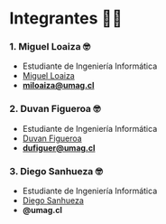 # Integrantes 👨‍💻

### 1. Miguel Loaiza 🤓
- Estudiante de Ingeniería Informática
- [Miguel Loaiza](https://github.com/EhMigueh)
- **miloaiza@umag.cl**

### 2. Duvan Figueroa 🤓
- Estudiante de Ingeniería Informática
- [Duvan Figueroa](https://github.com/HisokaMorow1)
- **dufiguer@umag.cl**

### 3. Diego Sanhueza 🤓
- Estudiante de Ingeniería Informática
- [Diego Sanhueza](https://github.com/Diego0119)
- **@umag.cl**